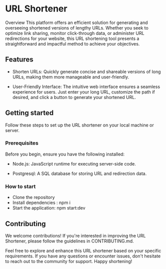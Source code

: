 # URL Shortener
Overview
This platform offers an efficient solution for generating and overseeing shortened versions of lengthy URLs. Whether you seek to optimize link sharing, monitor click-through data, or administer URL redirections for your website, this URL shortening tool presents a straightforward and impactful method to achieve your objectives.

## Features
- Shorten URLs: Quickly generate concise and shareable versions of long URLs, making them more manageable and user-friendly.

- User-Friendly Interface: The intuitive web interface ensures a seamless experience for users. Just enter your long URL, customize the path if desired, and click a button to generate your shortened URL.

## Getting started
Follow these steps to set up the URL shortener on your local machine or server.

### Prerequisites
Before you begin, ensure you have the following installed:

- Node.js: JavaScript runtime for executing server-side code.

- Postgresql: A SQL database for storing URL and redirection data.

### How to start
- Clone the repository
- Install dependencies : npm i
- Start the application: npm start:dev

## Contributing
We welcome contributions! If you're interested in improving the URL Shortener, please follow the guidelines in CONTRIBUTING.md.


Feel free to explore and enhance this URL shortener based on your specific requirements. If you have any questions or encounter issues, don't hesitate to reach out to the community for support. Happy shortening!
